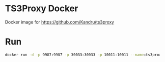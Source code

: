# TS3Proxy Docker
Docker image for https://github.com/Kandru/ts3proxy

# Run
```bash
docker run -d -p 9987:9987 -p 30033:30033 -p 10011:10011 --name=ts3proxy -v /path/to/config.yaml:/ts3proxy/config.yaml --restart=always kuntsevich89/ts3proxy
```
